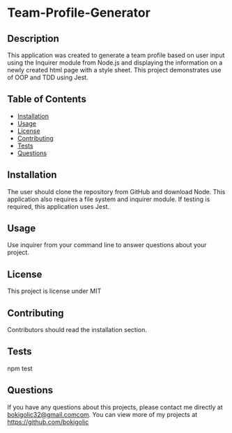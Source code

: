 # Team-Profile-Generator



## Description 
This application was created to generate a team profile based on user input using the Inquirer module from Node.js and displaying the information on a newly created html page with a style sheet. This project demonstrates use of OOP and TDD using Jest. 

## Table of Contents
* [Installation](#installation)
* [Usage](#usage)
* [License](#license)
* [Contributing](#contributing)
* [Tests](#tests)
* [Questions](#questions)

## Installation 
The user should clone the repository from GitHub and download Node. This application also requires a file system and inquirer module. If testing is required, this application uses Jest. 

## Usage 
Use inquirer from your command line to answer questions about your project.


## License 
This project is license under MIT

## Contributing 
Contributors should read the installation section. 

## Tests
npm test

## Questions
If you have any questions about this projects, please contact me directly at bokigolic32@gmail.comcom. You can view more of my projects at https://github.com/bokigolic 
